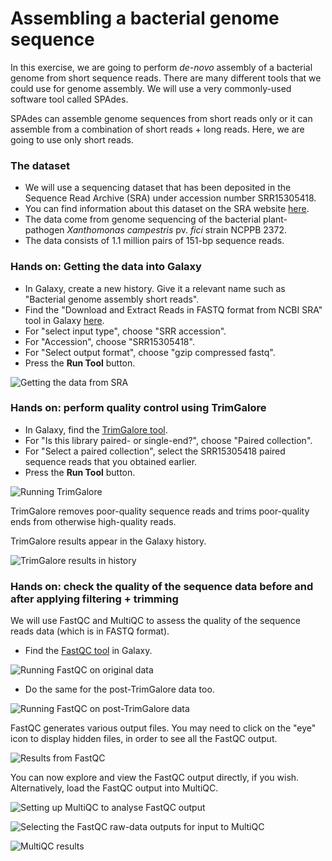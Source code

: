 # Assembling a bacterial genome sequence

In this exercise, we are going to perform _de-novo_ assembly of a bacterial genome from short sequence reads. There are many different tools that we could use for genome assembly.
We will use a very commonly-used software tool called SPAdes.

SPAdes can assemble genome sequences from short reads only or it can assemble from a combination of short reads + long reads. Here, we are going to use only short reads.

### The dataset

- We will use a sequencing dataset that has been deposited in the Sequence Read Archive (SRA) under accession number SRR15305418.
- You can find information about this dataset on the SRA website [here](https://trace.ncbi.nlm.nih.gov/Traces/?view=run_browser&acc=SRR15305418&display=metadata).
- The data come from genome sequencing of the bacterial plant-pathogen *Xanthomonas campestris* pv. *fici* strain NCPPB 2372.
- The data consists of 1.1 million pairs of 151-bp sequence reads.
  
### Hands on:  Getting the data into Galaxy

- In Galaxy, create a new history. Give it a relevant name such as "Bacterial genome assembly short reads".
- Find the "Download and Extract Reads in FASTQ format from NCBI SRA" tool in Galaxy [here](https://usegalaxy.eu/?tool_id=toolshed.g2.bx.psu.edu%2Frepos%2Fiuc%2Fsra_tools%2Ffastq_dump%2F3.1.1%2Bgalaxy1&version=latest).
- For "select input type", choose "SRR accession".
- For "Accession", choose "SRR15305418".
- For "Select output format", choose "gzip compressed fastq".
- Press the **Run Tool** button.

![Getting the data from SRA](<assembly/Screenshot 2025-09-30 at 15.36.23.png>)

### Hands on: perform quality control using TrimGalore
 
- In Galaxy, find the [TrimGalore tool](https://usegalaxy.eu/?tool_id=toolshed.g2.bx.psu.edu%2Frepos%2Fbgruening%2Ftrim_galore%2Ftrim_galore%2F0.6.10%2Bgalaxy0&version=latest).
- For "Is this library paired- or single-end?", choose "Paired collection".
- For "Select a paired collection", select the SRR15305418 paired sequence reads that you obtained earlier.
- Press the **Run Tool** button.

![Running TrimGalore](<assembly/Screenshot 2025-09-30 at 15.39.31.png>)

TrimGalore removes poor-quality sequence reads and trims poor-quality ends from otherwise high-quality reads.

TrimGalore results appear in the Galaxy history.

![TrimGalore results in history](<assembly/Screenshot 2025-09-30 at 15.50.46.png>)


### Hands on: check the quality of the sequence data before and after applying filtering + trimming

We will use FastQC and MultiQC to assess the quality of the sequence reads data (which is in FASTQ format).

- Find the [FastQC tool](https://usegalaxy.eu/?tool_id=toolshed.g2.bx.psu.edu%2Frepos%2Fdevteam%2Ffastqc%2Ffastqc%2F0.74%2Bgalaxy1&version=latest) in Galaxy.


![Running FastQC on original data](<assembly/Screenshot 2025-09-30 at 15.54.42.png>)

- Do the same for the post-TrimGalore data too.

![Running FastQC on post-TrimGalore data](<assembly/Screenshot 2025-09-30 at 15.55.35.png>)

FastQC generates various output files. You may need to click on the "eye" icon to display hidden files, in order to see all the FastQC output.

![Results from FastQC](<assembly/Screenshot 2025-09-30 at 16.13.04.png>)

You can now explore and view the FastQC output directly, if you wish. Alternatively, load the FastQC output into MultiQC.

![Setting up MultiQC to analyse FastQC output](<assembly/Screenshot 2025-09-30 at 16.47.11.png>)

![Selecting the FastQC raw-data outputs for input to MultiQC](<assembly/Screenshot 2025-09-30 at 16.34.47.png>)


![MultiQC results](<assembly/Screenshot 2025-09-30 at 16.51.48.png>)



